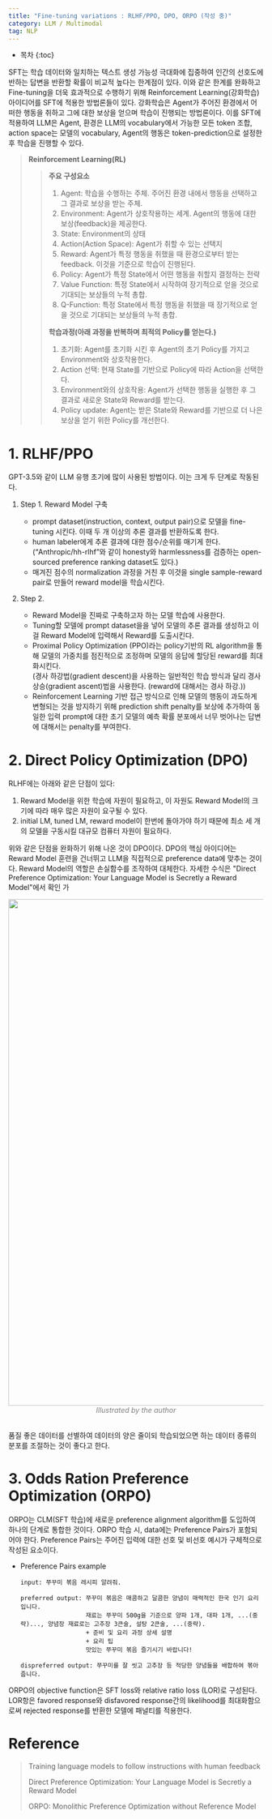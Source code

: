 ```yaml
---
title: "Fine-tuning variations : RLHF/PPO, DPO, ORPO (작성 중)"
category: LLM / Multimodal
tag: NLP
---
```








* 목차
{:toc}







SFT는 학습 데이터와 일치하는 텍스트 생성 가능성 극대화에 집중하여 인간의 선호도에 반하는 답변을 반환할 확률이 비교적 높다는 한계점이 있다. 이와 같은 한계를 완화하고 Fine-tuning을 더욱 효과적으로 수행하기 위해 Reinforcement Learning(강화학습) 아이디어를 SFT에 적용한 방법론들이 있다. 강화학습은 Agent가 주어진 환경에서 어떠한 행동을 취하고 그에 대한 보상을 얻으며 학습이 진행되는 방법론이다. 이를 SFT에 적용하여 LLM은 Agent, 환경은 LLM의 vocabulary에서 가능한 모든 token 조합, action space는 모델의 vocabulary, Agent의 행동은 token-prediction으로 설정한 후 학습을 진행할 수 있다. 

> **Reinforcement Learning(RL)**
>> **주요 구성요소<br>**
>> 1) Agent: 학습을 수행하는 주체. 주어진 환경 내에서 행동을 선택하고 그 결과로 보상을 받는 주체.<br>
>> 2) Environment: Agent가 상호작용하는 세계. Agent의 행동에 대한 보상(feedback)을 제공한다.<br>
>> 3) State: Environment의 상태<br>
>> 4) Action(Action Space): Agent가 취할 수 있는 선택지<br>
>> 5) Reward: Agent가 특정 행동을 취했을 때 환경으로부터 받는 feedback. 이것을 기준으로 학습이 진행된다.<br>
>> 6) Policy: Agent가 특정 State에서 어떤 행동을 취할지 결정하는 전략<br>
>> 7) Value Function: 특정 State에서 시작하여 장기적으로 얻을 것으로 기대되는 보상들의 누적 총합.<br>
>> 8) Q-Function: 특정 State에서 특정 행동을 취했을 때 장기적으로 얻을 것으로 기대되는 보상들의 누적 총합.<br>
>>
>> **학습과정(아래 과정을 반복하며 최적의 Policy를 얻는다.)**
>> 1) 초기화: Agent를 초기화 시킨 후 Agent의 초기 Policy를 가지고 Environment와 상호작용한다.<br>
>> 2) Action 선택: 현재 State를 기반으로 Policy에 따라 Action을 선택한다.<br>
>> 3) Environment와의 상호작용: Agent가 선택한 행동을 실행한 후 그 결과로 새로운 State와 Reward를 받는다.<br>
>> 4) Policy update: Agent는 받은 State와 Reward를 기반으로 더 나은 보상을 얻기 위한 Policy를 개선한다.<br>


# 1. RLHF/PPO

GPT-3.5와 같이 LLM 유행 초기에 많이 사용된 방법이다. 이는 크게 두 단계로 작동된다.

1. Step 1. Reward Model 구축
   - prompt dataset(instruction, context, output pair)으로 모델을 fine-tuning 시킨다. 이때 두 개 이상의 추론 결과를 반환하도록 한다.<br>
   - human labeler에게 추론 결과에 대한 점수/순위를 매기게 한다.(“Anthropic/hh-rlhf”와 같이 honesty와 harmlessness를 검증하는 open-sourced preference ranking dataset도 있다.)<br>
   - 매겨진 점수의 normalization 과정을 거친 후 이것을 single sample-reward pair로 만들어 reward model을 학습시킨다. <br>

2. Step 2.
   - Reward Model을 진짜로 구축하고자 하는 모델 학습에 사용한다.<br>
   - Tuning할 모델에 prompt dataset을을 넣어 모델의 추론 결과를 생성하고 이걸 Reward Model에 입력해서 Reward를 도출시킨다.<br>
   - Proximal Policy Optimization (PPO)라는 policy기반의 RL algorithm을 통해 모델의 가중치를 점진적으로 조정하며 모델의 응답에 할당된 reward를 최대화시킨다.<br>
     (경사 하강법(gradient descent)을 사용하는 일반적인 학습 방식과 달리 경사 상승(gradient ascent)법을 사용한다. (reward에 대해서는 경사 하강.))<br>
   - Reinforcement Learning 기반 접근 방식으로 인해 모델의 행동이 과도하게 변형되는 것을 방지하기 위해 prediction shift penalty를 보상에 추가하여 동일한 입력 prompt에 대한 초기 모델의 예측 확률 분포에서 너무 벗어나는 답변에 대해서는 penalty를 부여한다.

# 2. Direct Policy Optimization (DPO)

RLHF에는 아래와 같은 단점이 있다:

1. Reward Model을 위한 학습에 자원이 필요하고, 이 자원도 Reward Model의 크기에 따라 매우 많은 자원이 요구될 수 있다.
2. initial LM, tuned LM, reward model이 한번에 돌아가야 하기 때문에 최소 세 개의 모델을 구동시킬 대규모 컴퓨터 자원이 필요하다.

위와 같은 단점을 완화하기 위해 나온 것이 DPO이다. DPO의 핵심 아이디어는 Reward Model 훈련을 건너뛰고 LLM을 직접적으로 preference data에 맞추는 것이다. Reward Model의 역할은 손실함수를 조작하여 대체한다. 자세한 수식은 "Direct Preference Optimization: Your Language Model is Secretly a Reward Model"에서 확인 가

<center><img width="1000" src="https://github.com/finddme/finddme.github.io/assets/53667002/004d3411-f533-47c0-be08-5deaa716a8a9"></center>
<center><em style="color:gray;">Illustrated by the author</em></center><br>

품질 좋은 데이터를 선별하여 데이터의 양은 줄이되 학습되었으면 하는 데이터 종류의 분포를 조절하는 것이 좋다고 한다.

# 3. Odds Ration Preference Optimization (ORPO)

ORPO는 CLM(SFT 학습)에 새로운 preference alignment algorithm를 도입하여 하나의 단계로 통합한 것이다. ORPO 학습 시, data에는 Preference Pairs가 포함되어야 한다. Preference Pairs는 주어진 입력에 대한 선호 및 비선호 예시가 구체적으로 작성된 요소이다. 

- Preference Pairs example
  ```
  input: 쭈꾸미 볶음 레시피 알려줘.
  
  preferred output: 쭈꾸미 볶음은 매콤하고 달콤한 양념이 매력적인 한국 인기 요리입니다.
                    재료는 쭈꾸미 500g을 기준으로 양파 1개, 대파 1개, ...(중략)..., 양념장 재료로는 고추장 3큰술, 설탕 2큰술, ...(중략).
                    + 준비 및 요리 과정 상세 설명
                    + 요리 팁
                    맛있는 쭈꾸미 볶음 즐기시기 바랍니다!
  
  dispreferred output: 쭈꾸미를 잘 씻고 고추장 등 적당한 양념들을 배합하여 볶아줍니다.
  ```



ORPO의 objective function은 SFT loss와 relative ratio loss (LOR)로 구성된다. LOR항은 favored response와 disfavored response간의 likelihood를 최대화함으로써 rejected response를 반환한 모델에 패널티를 적용한다.


# Reference

> Training language models to follow instructions with human feedback
>
> Direct Preference Optimization: Your Language Model is Secretly a Reward Model
>
> ORPO: Monolithic Preference Optimization without Reference Model
